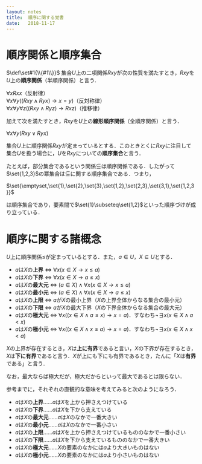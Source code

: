 ```yaml
---
layout: notes
title:  順序に関する覚書
date:   2018-11-17
---
```


# 順序関係と順序集合
$\def\set#1{\\{#1\\}}$
集合$U$上の二項関係$Rxy$が次の性質を満たすとき，$Rxy$を$U$上の**順序関係**（半順序関係）と言う．

$\forall x Rxx$（反射律）<br>
$\forall x \forall y ((Rxy \land Ryx) \to x=y)$（反対称律）<br>
$\forall x \forall y \forall z ((Rxy \land Ryz) \to Rxz)$（推移律）

加えて次を満たすとき，$Rxy$を$U$上の**線形順序関係**（全順序関係）と言う．

$\forall x \forall y (Rxy \lor Ryx)$

集合$U$上に順序関係$Rxy$が定まっているとする．このときとくに$Rxy$に注目して集合$U$を扱う場合に，$U$を$Rxy$についての**順序集合**と言う．

たとえば，部分集合であるという関係$\subseteq$は順序関係である．したがって$\set{1,2,3}$の冪集合は$\subseteq$に関する順序集合である．つまり，

$\set{\emptyset,\set{1},\set{2},\set{3},\set{1,2},\set{2,3},\set{3,1},\set{1,2,3}}$

は順序集合であり，要素間で$\set{1}\subseteq\set{1,2}$といった順序づけが成り立っている．

# 順序に関する諸概念
$U$上に順序関係$\leq$が定まっているとする．また，$a \in U$，$X \subseteq U$とする．

* $a$は$X$の**上界** $\iff$ $\forall x (x \in X \to x\leq a)$
* $a$は$X$の**下界** $\iff$ $\forall x (x \in X \to a\leq x)$
* $a$は$X$の**最大元** $\iff$ $(a \in X) \land \forall x (x \in X \to x\leq a)$
* $a$は$X$の**最小元** $\iff$ $(a \in X) \land \forall x (x \in X \to a\leq x)$
* $a$は$X$の**上限** $\iff$ $a$が$X$の最小上界（$X$の上界全体からなる集合の最小元）
* $a$は$X$の**下限** $\iff$ $a$が$X$の最大下界（$X$の下界全体からなる集合の最大元）
* $a$は$X$の**極大元** $\iff$ $\forall x ((x\in X \land a\leq x) \to x=a)$．すなわち$\lnot\exists x (x \in X \land a<x)$
* $a$は$X$の**極小元** $\iff$ $\forall x ((x\in X \land x\leq a) \to x=a)$．すなわち$\lnot\exists x (x \in X \land x<a)$

$X$の上界が存在するとき，$X$は**上に有界**であると言い，$X$の下界が存在するとき，$X$は**下に有界**であると言う．$X$が上にも下にも有界であるとき，たんに「$X$は**有界**である」と言う．

なお，最大ならば極大だが，極大だからといって最大であるとは限らない．

参考までに，それぞれの直観的な意味を考えてみると次のようになろう．

* $a$は$X$の**上界**……$a$は$X$を上から押さえつけている
* $a$は$X$の**下界**……$a$は$X$を下から支えている
* $a$は$X$の**最大元**……$a$は$X$のなかで一番大きい
* $a$は$X$の**最小元**……$a$は$X$のなかで一番小さい
* $a$は$X$の**上限**……$a$は$X$を上から押さえつけているもののなかで一番小さい
* $a$は$X$の**下限**……$a$は$X$を下から支えているもののなかで一番大きい
* $a$は$X$の**極大元**……$X$の要素のなかには$a$より大きいものはない
* $a$は$X$の**極小元**……$X$の要素のなかには$a$より小さいものはない
